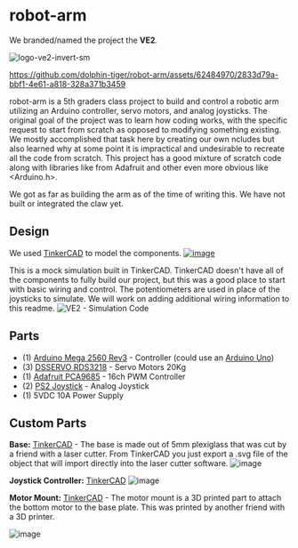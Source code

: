 # robot-arm
We branded/named the project the **VE2**.

![logo-ve2-invert-sm](https://github.com/dolphin-tiger/robot-arm/assets/62484970/2362d84b-6f2c-45c0-a60b-b1bd6310ce55)



https://github.com/dolphin-tiger/robot-arm/assets/62484970/2833d79a-bbf1-4e61-a818-328a371b3459


robot-arm is a 5th graders class project to build and control a robotic arm utilizing an Arduino controller, servo motors, and analog joysticks. The original goal of the project was to learn how coding works, with the specific request to start from scratch as opposed to modifying something existing.  We mostly accomplished that task here by creating our own ncludes but also learned why at some point it is impractical and undesirable to recreate all the code from scratch. This project has a good mixture of scratch code along with libraries like from Adafruit and other even more obvious like <Arduino.h>.

We got as far as building the arm as of the time of writing this.  We have not built or integrated the claw yet.

## Design
We used [TinkerCAD](https://www.tinkercad.com/) to model the components.
[![image](https://github.com/dolphin-tiger/robot-arm/assets/62484970/c8daf28d-fe84-48b7-81ff-2887e7d1dad4)](https://www.tinkercad.com/things/9WjpDJQ0Wra-ve2-full-design)

This is a mock simulation built in TinkerCAD.  TinkerCAD doesn't have all of the components to fully build our project, but this was a good place to start with basic wiring and control.  The potentiometers are used in place of the joysticks to simulate.  We will work on adding additional wiring information to this readme.
![VE2 - Simulation Code](https://github.com/dolphin-tiger/robot-arm/assets/62484970/d8affc59-0c05-46d3-bbf1-900d47e387c8)


## Parts
- (1) [Arduino Mega 2560 Rev3](https://store.arduino.cc/products/arduino-mega-2560-rev3) - Controller (could use an [Arduino Uno](https://store-usa.arduino.cc/collections/boards-modules/products/arduino-uno-rev3?_pos=8&_fid=24682fd5b&_ss=c))
- (3) [DSSERVO RDS3218](https://www.dsservo.com/en/show_down.asp?id=29) - Servo Motors 20Kg
- (1) [Adafruit PCA9685](https://www.adafruit.com/product/815) - 16ch PWM Controller
- (2) [PS2 Joystick](http://www.hiletgo.com/ProductDetail/1953020.html) - Analog Joystick
- (1) 5VDC 10A Power Supply

## Custom Parts
**Base:** [TinkerCAD](https://www.tinkercad.com/things/jKUhlaCRjJ6-ve2-base) - The base is made out of 5mm plexiglass that was cut by a friend with a laser cutter.  From TinkerCAD you just export a .svg file of the object that will import directly into the laser cutter software.
![image](https://github.com/dolphin-tiger/robot-arm/assets/62484970/d768acec-bae4-4f7b-821b-711e57bfaee3)

**Joystick Controller:** [TinkerCAD](https://www.tinkercad.com/things/77tcLyRLhxv-ve2-controller)
![image](https://github.com/dolphin-tiger/robot-arm/assets/62484970/450e1612-b572-44b9-bbd5-e902b02e7b78)


**Motor Mount:** [TinkerCAD](https://www.tinkercad.com/things/eI32lApy8ZL-ve2-motor-mount) - The motor mount is a 3D printed part to attach the bottom motor to the base plate.  This was printed by another friend with a 3D printer.

![image](https://github.com/dolphin-tiger/robot-arm/assets/62484970/a4599940-fdb5-4ee8-8adc-d7b004279810)
